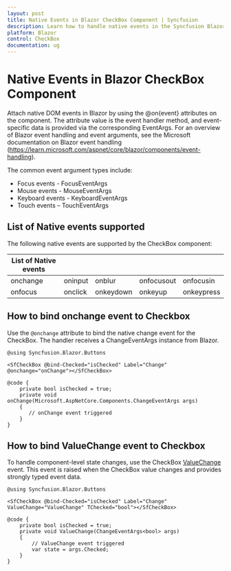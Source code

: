```yaml
---
layout: post
title: Native Events in Blazor CheckBox Component | Syncfusion
description: Learn how to handle native events in the Syncfusion Blazor CheckBox component using Blazor @on… event attributes, event argument types, and the component ValueChange event.
platform: Blazor
control: CheckBox
documentation: ug
---
```


# Native Events in Blazor CheckBox Component

Attach native DOM events in Blazor by using the @on{event} attributes on the component. The attribute value is the event handler method, and event-specific data is provided via the corresponding EventArgs. For an overview of Blazor event handling and event arguments, see the Microsoft documentation on Blazor event handling (https://learn.microsoft.com/aspnet/core/blazor/components/event-handling).

The common event argument types include:

* Focus events - FocusEventArgs
* Mouse events - MouseEventArgs
* Keyboard events - KeyboardEventArgs
* Touch events – TouchEventArgs

## List of Native events supported

The following native events are supported by the CheckBox component:

| List of Native events |  |  | | |
| --- | --- | --- | --- | --- |
| onchange | oninput | onblur | onfocusout | onfocusin |
| onfocus | onclick | onkeydown | onkeyup | onkeypress |

## How to bind onchange event to Checkbox

Use the `@onchange` attribute to bind the native change event for the CheckBox. The handler receives a ChangeEventArgs instance from Blazor.

```cshtml
@using Syncfusion.Blazor.Buttons

<SfCheckBox @bind-Checked="isChecked" Label="Change" @onchange="onChange"></SfCheckBox>

@code {
    private bool isChecked = true;
    private void onChange(Microsoft.AspNetCore.Components.ChangeEventArgs args)
    {
       // onChange event triggered
    }
}
```

## How to bind ValueChange event to Checkbox

To handle component-level state changes, use the CheckBox [ValueChange](https://help.syncfusion.com/cr/blazor/Syncfusion.Blazor.Buttons.SfCheckBox-1.html#Syncfusion_Blazor_Buttons_SfCheckBox_1_ValueChange) event. This event is raised when the CheckBox value changes and provides strongly typed event data.

```cshtml
@using Syncfusion.Blazor.Buttons

<SfCheckBox @bind-Checked="isChecked" Label="Change" ValueChange="ValueChange" TChecked="bool"></SfCheckBox>

@code {
    private bool isChecked = true;
    private void ValueChange(ChangeEventArgs<bool> args)
    {
        // ValueChange event triggered
        var state = args.Checked;
    }
}
```